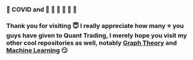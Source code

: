 ### :fu: COVID and :gem: :raised_hands: :gem: :rocket: :rocket: :rocket:

### Thank you for visiting :innocent: I really appreciate how many :star: you guys have given to Quant Trading, I merely hope you visit my other cool repositories as well, notably <a href=https://github.com/je-suis-tm/graph-theory>Graph Theory</a> and <a href=https://github.com/je-suis-tm/machine-learning>Machine Learning</a> :smirk:

